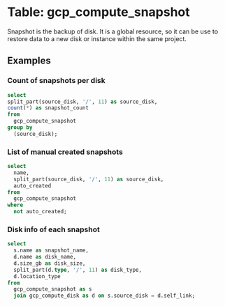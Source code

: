 # Table: gcp_compute_snapshot

Snapshot is the backup of disk. It is a global resource, so it can be use to restore data to a new disk or instance within the same project.

## Examples

### Count of snapshots per disk

```sql
select
split_part(source_disk, '/', 11) as source_disk,
count(*) as snapshot_count
from
  gcp_compute_snapshot
group by
  (source_disk);
```


### List of manual created snapshots

```sql
select
  name,
  split_part(source_disk, '/', 11) as source_disk,
  auto_created
from
  gcp_compute_snapshot
where
  not auto_created;
```


### Disk info of each snapshot

```sql
select
  s.name as snapshot_name,
  d.name as disk_name,
  d.size_gb as disk_size,
  split_part(d.type, '/', 11) as disk_type,
  d.location_type
from
  gcp_compute_snapshot as s
  join gcp_compute_disk as d on s.source_disk = d.self_link;
```